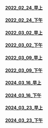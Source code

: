 #### [2022_02_24_早上](https://youtube.com/live/xCYgORSmgxc)
#### [2022_02_24_下午](https://youtube.com/live/PigT63BK_-g)
#### [2022_03_02_早上](https://youtube.com/live/LLBW-TWIErA)
#### [2022_03_02_下午](https://youtube.com/live/ESAKaVEpoj0)
#### [2022_03_09_早上](https://youtube.com/live/LKPe3y4udF4)
#### [2022_03_09_下午](https://youtube.com/live/aC5Bfm_4chY)
#### [2024_03_16_早上](https://youtube.com/live/GEDG_esRGYc)
#### [2024_03_16_下午](https://youtube.com/live/NvVIV10MLOk)
#### [2024_03_23_早上](https://youtube.com/live/Q3B_M-7ZyOo)
#### [2024_03_23_下午](https://youtube.com/live/wOij96-gtQg)
